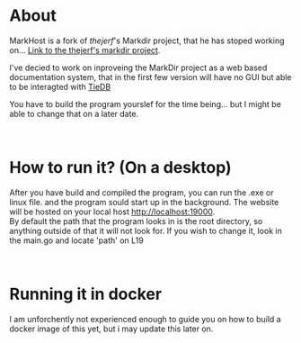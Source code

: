 # About

MarkHost is a fork of *thejerf*'s Markdir project, that he has stoped working on...
[Link to the thejerf's markdir project](https://github.com/thejerf/markdir).

I've decied to work on inproveing the MarkDir project as a web based documentation system, that in the first few version will have no GUI but able to be interagted with [TieDB](https://tiedb.com/)

You have to build the program yourslef for the time being... but I might be able to change that on a later date.

<br>

# How to run it? (On a desktop)

After you have build and compiled the program, you can run the .exe or linux file. and the program sould start up in the background. The website will be hosted on your local host  [http://localhost:19000](http://localhost:19000). <br>
By default the path that the program looks in is the root directory, so anything outside of that it will not look for. If you wish to change it, look in the main.go and locate 'path' on L19

<br>

# Running it in docker

I am unforchently not experienced enough to guide you on how to build a docker image of this yet, but i may update this later on.

